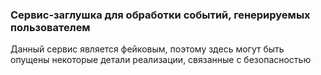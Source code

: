 ### Сервис-заглушка для обработки событий, генерируемых пользователем

Данный сервис является фейковым, поэтому здесь могут быть опущены некоторые детали реализации, связанные с безопасностью
